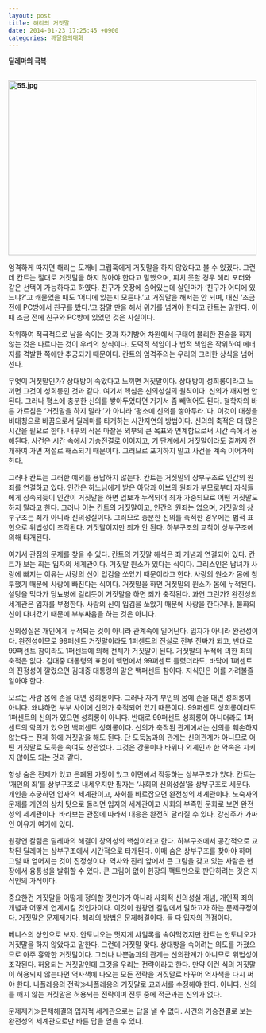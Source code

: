```yaml
---
layout: post
title: 해리의 거짓말
date: 2014-01-23 17:25:45 +0900
categories: 깨달음의대화
---
```

<b style="LETTER-SPACING: 0px; FONT-SIZE: 10pt">딜레마의 극복</b>

<b style="LETTER-SPACING: 0px; FONT-SIZE: 10pt"><br /><img alt="55.jpg" src="assets/attach/images/198/356/434/55.jpg" width="500" height="351" /> </b>


  


엄격하게 따지면 해리는 도깨비 그립훅에게 거짓말을 하지 않았다고 볼 수 있겠다. 그런데 칸트는 절대로 거짓말을 하지 않아야 한다고 말했으며, 피치 못할 경우 해리 포터와 같은 선택이 가능하다고 하였다. 친구가 옷장에 숨어있는데 살인마가 ‘친구가 어디에 있느냐?’고 캐물었을 때도 ‘어디에 있는지 모른다.’고 거짓말을 해서는 안 되며, 대신 ‘조금 전에 PC방에서 친구를 봤다.’고 참말 만을 해서 위기를 넘겨야 한다고 칸트는 말한다. 이때 조금 전에 친구와 PC방에 있었던 것은 사실이다.


  


작위하여 적극적으로 남을 속이는 것과 자기방어 차원에서 구태여 불리한 진술을 하지 않는 것은 다르다는 것이 우리의 상식이다. 도덕적 책임이나 법적 책임은 작위하여 에너지를 격발한 쪽에만 추궁되기 때문이다. 칸트의 엄격주의는 우리의 그러한 상식을 넘어선다. 


  


무엇이 거짓말인가? 상대방이 속았다고 느끼면 거짓말이다. 상대방이 성희롱이라고 느끼면 그것이 성희롱인 것과 같다. 여기서 핵심은 신의성실의 원칙이다. 신의가 깨지면 안 된다. 그러나 평소에 충분한 신의를 쌓아두었다면 거기서 좀 빼먹어도 된다. 철학자의 바른 가르침은 ‘거짓말을 하지 말라.’가 아니라 ‘평소에 신의를 쌓아두라.’다. 이것이 대칭을 비대칭으로 바꿈으로서 딜레마를 타개하는 시간지연의 방법이다. 신의의 축적은 더 많은 시간을 필요로 한다. 내부의 작은 마찰은 외부의 큰 목표와 연계함으로써 시간 속에서 용해된다. 사건은 시간 속에서 기승전결로 이어지고, 기 단계에서 거짓말이라도 결까지 전개하여 가면 저절로 해소되기 때문이다. 그러므로 포기하지 말고 사건을 계속 이어가야 한다. 


  


그러나 칸트는 그러한 예외를 용납하지 않는다. 칸트는 거짓말의 상부구조로 인간의 원죄를 연결하고 있다. 인간은 하느님에게 받은 아담과 이브의 원죄가 부모로부터 자식들에게 상속되듯이 인간이 거짓말을 하면 업보가 누적되어 죄가 가중되므로 어떤 거짓말도 하지 말라고 한다. 그러나 이는 칸트의 거짓말이고, 인간의 원죄는 없으며, 거짓말의 상부구조는 죄가 아니라 신의성실이다. 그러므로 충분한 신의를 축적한 경우에는 법적 표현으로 위법성이 조각된다. 거짓말이지만 죄가 안 된다. 하부구조의 교착이 상부구조에 의해 타개된다. 


  


여기서 관점의 문제를 찾을 수 있다. 칸트의 거짓말 해석은 죄 개념과 연결되어 있다. 칸트가 보는 죄는 입자의 세계관이다. 거짓말 원소가 있다는 식이다. 그리스인은 남녀가 사랑에 빠지는 이유는 사랑의 신이 입김을 쏘았기 때문이라고 한다. 사랑의 원소가 몸에 침투했기 때문에 사랑에 빠진다는 식이다. 거짓말을 하면 거짓말의 원소가 몸에 누적된다. 설탕을 먹다가 당뇨병에 걸리듯이 거짓말을 하면 죄가 축적된다. 과연 그런가? 완전성의 세계관은 입자를 부정한다. 사랑의 신이 입김을 쏘았기 때문에 사랑을 한다거나, 불화의 신이 다녀갔기 때문에 부부싸움을 하는 것은 아니다. 


  


신의성실은 개인에게 누적되는 것이 아니라 관계속에 일어난다. 입자가 아니라 완전성이다. 완전성이므로 99퍼센트 거짓말이라도 1퍼센트의 진실로 전부 진짜가 되고, 반대로 99퍼센트 참이라도 1퍼센트에 의해 전체가 거짓말이 된다. 거짓말의 누적에 의한 죄의 축적은 없다. 김대중 대통령의 표현이 액면에서 99퍼센트 틀렸더라도, 바닥에 1퍼센트의 진정성이 깔렸으면 김대중 대통령의 말은 백퍼센트 참이다. 지식인은 이를 가려볼줄 알아야 한다. 


  


모르는 사람 몸에 손을 대면 성희롱이다. 그러나 자기 부인의 몸에 손을 대면 성희롱이 아니다. 왜냐하면 부부 사이에 신의가 축적되어 있기 때문이다. 99퍼센트 성희롱이라도 1퍼센트의 신의가 있으면 성희롱이 아니다. 반대로 99퍼센트 성희롱이 아니더라도 1퍼센트의 악의가 있으면 백퍼센트 성희롱이다. 신의가 축적된 관계에서는 신의를 훼손하지 않는다는 전제 하에 거짓말을 해도 된다. 단 도둑놈과의 관계는 신의관계가 아니므로 어떤 거짓말로 도둑을 속여도 상관없다. 그것은 강물이나 바위나 외계인과 한 약속은 지키지 않아도 되는 것과 같다. 


  


항상 숨은 전제가 있고 은폐된 가정이 있고 이면에서 작동하는 상부구조가 있다. 칸트는 ‘개인의 죄’를 상부구조로 내세우지만 필자는 ‘사회의 신의성실’을 상부구조로 세운다. 개인을 추궁하면 입자의 세계관이고, 사회를 바로잡으면 완전성의 세계관이다. 노숙자의 문제를 개인의 상처 탓으로 돌리면 입자의 세계관이고 사회의 부족민 문화로 보면 완전성의 세계관이다. 바라보는 관점에 따라서 대응은 완전히 달라질 수 있다. 강신주가 가짜인 이유가 여기에 있다. 


  


원광연 칼럼은 딜레마의 해결이 창의성의 핵심이라고 한다. 하부구조에서 공간적으로 교착된 딜레마는 상부구조에서 시간적으로 타개된다. 이때 숨은 상부구조를 찾아야 하며 그럴 때 얻어지는 것이 진정성이다. 역사와 진리 앞에서 큰 그림을 갖고 있는 사람은 현장에서 융통성을 발휘할 수 있다. 큰 그림이 없이 현장의 팩트만으로 판단하려는 것은 지식인의 가식이다. 


  


중요한건 거짓말을 어떻게 정의할 것인가가 아니라 사회적 신의성실 개념, 개인적 죄의 개념과 어떻게 연계시킬 것인가이다. 이것이 원광연 칼럼에서 말하고자 하는 문제규정이다. 거짓말은 문제제기다. 해리의 방법은 문제해결이다. 둘 다 입자의 관점이다. 


  


베니스의 상인으로 보자. 안토니오는 멋지게 샤일록을 속여먹였지만 칸트는 안토니오가 거짓말을 하지 않았다고 말한다. 그런데 거짓말 맞다. 상대방을 속이려는 의도를 가졌으므로 아주 흉악한 거짓말이다. 그러나 나쁜놈과의 관계는 신의관계가 아니므로 위법성이 조각된다. 허용되는 거짓말인데 그것을 우리는 전략이라고 한다. 만약 이런 식의 거짓말이 허용되지 않는다면 역사책에 나오는 모든 전략을 거짓말로 바꾸어 역사책을 다시 써야 한다. 나폴레옹의 전략≫나폴레옹의 거짓말로 교과서를 수정해야 한다. 아니다. 신의를 깨지 않는 거짓말은 허용되는 전략이며 전투 중에 적군과는 신의가 없다. 


  


문제제기≫문제해결의 입자적 세계관으로는 답을 낼 수 없다. 사건의 기승전결로 보는 완전성의 세계관으로만 바른 답을 얻을 수 있다.
